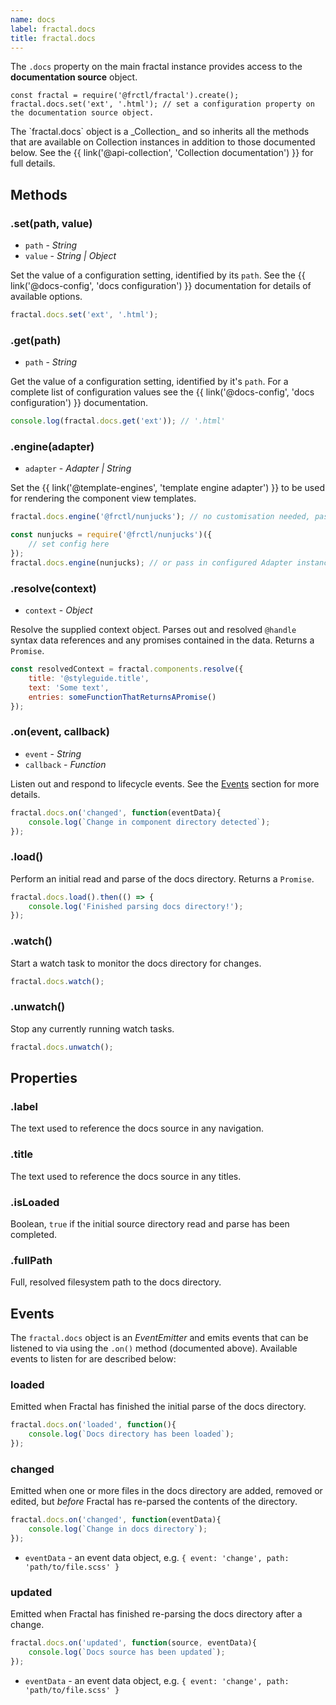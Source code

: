 ```yaml
---
name: docs
label: fractal.docs
title: fractal.docs
---
```


The `.docs` property on the main fractal instance provides access to the **documentation source** object.

```
const fractal = require('@frctl/fractal').create();
fractal.docs.set('ext', '.html'); // set a configuration property on the documentation source object.
```

<div class="Note Note--callout">
<p>The `fractal.docs` object is a _Collection_ and so inherits all the methods that are available on Collection instances in addition to those documented below. See the {{ link('@api-collection', 'Collection documentation') }} for full details.</p>
</div>

## Methods

### .set(path, value)

* `path` - *String*
* `value` - *String | Object*

Set the value of a configuration setting, identified by its `path`. See the {{ link('@docs-config', 'docs configuration') }} documentation for details of available options.

```js
fractal.docs.set('ext', '.html');
```

### .get(path)

* `path` - *String*

Get the value of a configuration setting, identified by it's `path`. For a complete list of configuration values see the {{ link('@docs-config', 'docs configuration') }} documentation.

```js
console.log(fractal.docs.get('ext')); // '.html'
```

### .engine(adapter)

* `adapter` - *Adapter | String*

Set the {{ link('@template-engines', 'template engine adapter') }} to be used for rendering the component view templates.

```js
fractal.docs.engine('@frctl/nunjucks'); // no customisation needed, pass string of module name

const nunjucks = require('@frctl/nunjucks')({
    // set config here
});
fractal.docs.engine(nunjucks); // or pass in configured Adapter instance
```

### .resolve(context)

* `context` - *Object*

Resolve the supplied context object. Parses out and resolved `@handle` syntax data references and any promises contained in the data. Returns a `Promise`.

```js
const resolvedContext = fractal.components.resolve({
    title: '@styleguide.title',
    text: 'Some text',
    entries: someFunctionThatReturnsAPromise()
});
```

### .on(event, callback)

* `event` - *String*
* `callback` - *Function*

Listen out and respond to lifecycle events. See the [Events](#events) section for more details.

```js
fractal.docs.on('changed', function(eventData){
	console.log(`Change in component directory detected`);
});
```

### .load()

Perform an initial read and parse of the docs directory. Returns a `Promise`.

```js
fractal.docs.load().then(() => {
	console.log('Finished parsing docs directory!');
});
```

### .watch()

Start a watch task to monitor the docs directory for changes.

```js
fractal.docs.watch();
```

### .unwatch()

Stop any currently running watch tasks.

```js
fractal.docs.unwatch();
```


## Properties

### .label

The text used to reference the docs source in any navigation.

### .title

The text used to reference the docs source in any titles.

### .isLoaded

Boolean, `true` if the initial source directory read and parse has been completed.

### .fullPath

Full, resolved filesystem path to the docs directory.


## Events

The `fractal.docs` object is an _EventEmitter_ and emits events that can be listened to via using the `.on()` method (documented above). Available events to listen for are described below:

### loaded

Emitted when Fractal has finished the initial parse of the docs directory.

```js
fractal.docs.on('loaded', function(){
	console.log(`Docs directory has been loaded`);
});
```

### changed

Emitted when one or more files in the docs directory are added, removed or edited, but _before_ Fractal has re-parsed the contents of the directory.

```js
fractal.docs.on('changed', function(eventData){
	console.log(`Change in docs directory`);
});
```

* `eventData` - an event data object, e.g. `{ event: 'change', path: 'path/to/file.scss' }`

### updated

Emitted when Fractal has finished re-parsing the docs directory after a change.

```js
fractal.docs.on('updated', function(source, eventData){
	console.log(`Docs source has been updated`);
});
```

* `eventData` - an event data object, e.g. `{ event: 'change', path: 'path/to/file.scss' }`

